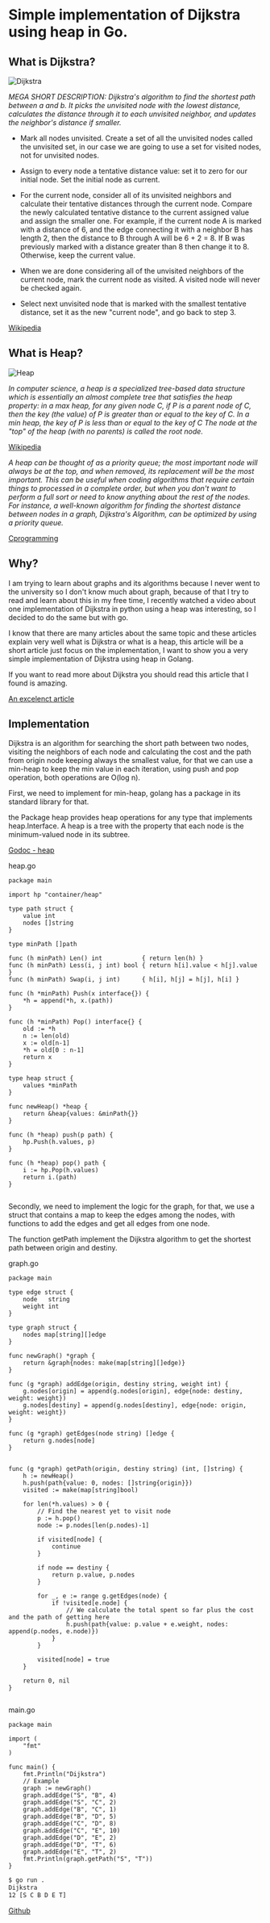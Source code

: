 
# Simple implementation of Dijkstra using heap in Go.

## What is Dijkstra?

![Dijkstra](https://upload.wikimedia.org/wikipedia/commons/5/57/Dijkstra_Animation.gif)

*MEGA SHORT DESCRIPTION: Dijkstra's algorithm to find the shortest path between a and b. It picks the unvisited node with the lowest distance, calculates the distance through it to each unvisited neighbor, and updates the neighbor's distance if smaller.*

* Mark all nodes unvisited. Create a set of all the unvisited nodes called the unvisited set, in our case we are going to use a set for visited nodes, not for unvisited nodes.

* Assign to every node a tentative distance value: set it to zero for our initial node. Set the initial node as current.

* For the current node, consider all of its unvisited neighbors and calculate their tentative distances through the current node. Compare the newly calculated tentative distance to the current assigned value and assign the smaller one. For example, if the current node A is marked with a distance of 6, and the edge connecting it with a neighbor B has length 2, then the distance to B through A will be 6 + 2 = 8. If B was previously marked with a distance greater than 8 then change it to 8. Otherwise, keep the current value.

* When we are done considering all of the unvisited neighbors of the current node, mark the current node as visited. A visited node will never be checked again.

* Select next unvisited node that is marked with the smallest tentative distance, set it as the new "current node", and go back to step 3.

[Wikipedia](https://en.wikipedia.org/wiki/Dijkstra%27s_algorithm)

## What is Heap?

![Heap](https://upload.wikimedia.org/wikipedia/commons/thumb/3/38/Max-Heap.svg/2560px-Max-Heap.svg.png)

*In computer science, a heap is a specialized tree-based data structure which is essentially an almost complete tree that satisfies the heap property: in a max heap, for any given node C, if P is a parent node of C, then the key (the value) of P is greater than or equal to the key of C. In a min heap, the key of P is less than or equal to the key of C The node at the "top" of the heap (with no parents) is called the root node.*

[Wikipedia](https://en.wikipedia.org/wiki/Heap_(data_structure))


*A heap can be thought of as a priority queue; the most important node will always be at the top, and when removed, its replacement will be the most important. This can be useful when coding algorithms that require certain things to processed in a complete order, but when you don't want to perform a full sort or need to know anything about the rest of the nodes. For instance, a well-known algorithm for finding the shortest distance between nodes in a graph, Dijkstra's Algorithm, can be optimized by using a priority queue.*


[Cprogramming](https://www.cprogramming.com/tutorial/computersciencetheory/heap.html)


## Why?

I am trying to learn about graphs and its algorithms because I never went to the university so I don't know much about graph, because of that I try to read and learn about this in my free time, I recently watched a video about one implementation of Dijkstra in python using a heap was interesting, so I decided to do the same but with go.

I know that there are many articles about the same topic and these articles explain very well what is Dijkstra or what is a heap, this article will be a short article just focus on the implementation, I want to show you a very simple implementation of Dijkstra using heap in Golang.


If you want to read more about Dijkstra you should read this article that I found is amazing.

[An excelenct article](https://medium.com/basecs/finding-the-shortest-path-with-a-little-help-from-dijkstra-613149fbdc8e)



## Implementation

Dijkstra is an algorithm for searching the short path between two nodes, visiting the neighbors of each node and calculating the cost and the path from origin node keeping always the smallest value, for that we can use a min-heap to keep the min value in each iteration, using push and pop operation, both operations are O(log n).

First, we need to implement for min-heap, golang has a package in its standard library for that.

the Package heap provides heap operations for any type that implements heap.Interface. A heap is a tree with the property that each node is the minimum-valued node in its subtree.

[Godoc - heap](https://golang.org/pkg/container/heap/)


heap.go


```golang
package main

import hp "container/heap"

type path struct {
	value int
	nodes []string
}

type minPath []path

func (h minPath) Len() int           { return len(h) }
func (h minPath) Less(i, j int) bool { return h[i].value < h[j].value }
func (h minPath) Swap(i, j int)      { h[i], h[j] = h[j], h[i] }

func (h *minPath) Push(x interface{}) {
	*h = append(*h, x.(path))
}

func (h *minPath) Pop() interface{} {
	old := *h
	n := len(old)
	x := old[n-1]
	*h = old[0 : n-1]
	return x
}

type heap struct {
	values *minPath
}

func newHeap() *heap {
	return &heap{values: &minPath{}}
}

func (h *heap) push(p path) {
	hp.Push(h.values, p)
}

func (h *heap) pop() path {
	i := hp.Pop(h.values)
	return i.(path)
}


```

Secondly, we need to implement the logic for the graph, for that, we use a struct that contains a map to keep the edges among the nodes, with functions to add the edges and get all edges from one node.

The function getPath implement the Dijkstra algorithm to get the shortest path between origin and destiny.

graph.go

```golang
package main

type edge struct {
	node   string
	weight int
}

type graph struct {
	nodes map[string][]edge
}

func newGraph() *graph {
	return &graph{nodes: make(map[string][]edge)}
}

func (g *graph) addEdge(origin, destiny string, weight int) {
	g.nodes[origin] = append(g.nodes[origin], edge{node: destiny, weight: weight})
	g.nodes[destiny] = append(g.nodes[destiny], edge{node: origin, weight: weight})
}

func (g *graph) getEdges(node string) []edge {
	return g.nodes[node]
}


func (g *graph) getPath(origin, destiny string) (int, []string) {
	h := newHeap()
	h.push(path{value: 0, nodes: []string{origin}})
	visited := make(map[string]bool)

	for len(*h.values) > 0 {
		// Find the nearest yet to visit node
		p := h.pop()
		node := p.nodes[len(p.nodes)-1]

		if visited[node] {
			continue
		}

		if node == destiny {
			return p.value, p.nodes
		}

		for _, e := range g.getEdges(node) {
			if !visited[e.node] {
				// We calculate the total spent so far plus the cost and the path of getting here
				h.push(path{value: p.value + e.weight, nodes: append(p.nodes, e.node)})
			}
		}

		visited[node] = true
	}

	return 0, nil
}


```

main.go

```golang
package main

import (
	"fmt"
)

func main() {
	fmt.Println("Dijkstra")
	// Example
	graph := newGraph()
	graph.addEdge("S", "B", 4)
	graph.addEdge("S", "C", 2)
	graph.addEdge("B", "C", 1)
	graph.addEdge("B", "D", 5)
	graph.addEdge("C", "D", 8)
	graph.addEdge("C", "E", 10)
	graph.addEdge("D", "E", 2)
	graph.addEdge("D", "T", 6)
	graph.addEdge("E", "T", 2)
	fmt.Println(graph.getPath("S", "T"))
}

```

```bash
$ go run .
Dijkstra
12 [S C B D E T]
```

[Github](https://github.com/douglasmakey/dijkstra-heap)
